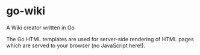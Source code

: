 # go-wiki
A Wiki creator written in Go

The Go HTML templates are used for server-side rendering of HTML pages which are served to your browser (no JavaScript here!).
